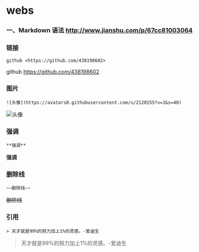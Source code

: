 # webs

### 一、Markdown 语法 <http://www.jianshu.com/p/67cc81003064>
### 链接

```
github <https://github.com/438198602>
```
github <https://github.com/438198602>

### 图片

```
![头像](https://avatars0.githubusercontent.com/u/2120155?v=3&s=40)
```
![头像](https://avatars0.githubusercontent.com/u/2120155?v=3&s=40)

### 强调

```
**强调**
```
**强调**

### 删除线

```
~~删除线~~
```
~~删除线~~

### 引用

```
> 天才就是99%的努力加上1%的灵感。-爱迪生
```
> 天才就是99%的努力加上1%的灵感。-爱迪生
